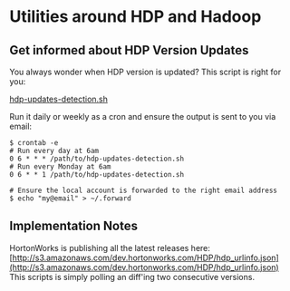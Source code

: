 Utilities around HDP and Hadoop
===

## Get informed about HDP Version Updates

You always wonder when HDP version is updated? This script is right for you:

[hdp-updates-detection.sh](hdp-updates-detection.sh)

Run it daily or weekly as a cron and ensure the output is sent to you via email:

```
$ crontab -e
# Run every day at 6am
0 6 * * * /path/to/hdp-updates-detection.sh
# Run every Monday at 6am
0 6 * * 1 /path/to/hdp-updates-detection.sh

# Ensure the local account is forwarded to the right email address
$ echo "my@email" > ~/.forward
```

## Implementation Notes

HortonWorks is publishing all the latest releases here: 
[http://s3.amazonaws.com/dev.hortonworks.com/HDP/hdp_urlinfo.json](http://s3.amazonaws.com/dev.hortonworks.com/HDP/hdp_urlinfo.json)
This scripts is simply polling an diff'ing two consecutive versions.